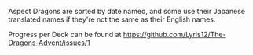Aspect Dragons are sorted by date named, and some use their Japanese translated names if they're not the same as their English names.

Progress per Deck can be found at https://github.com/Lyris12/The-Dragons-Advent/issues/1